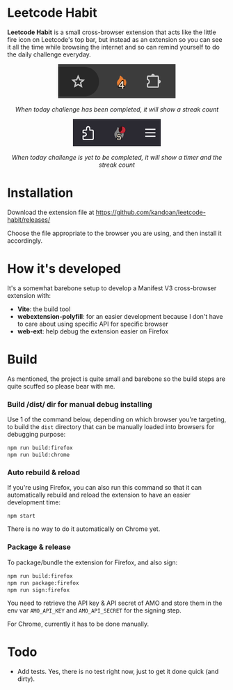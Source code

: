 # Leetcode Habit

**Leetcode Habit** is a small cross-browser extension that acts like the little fire icon on Leetcode's top bar, but instead as an extension so you can see it all the time while browsing the internet and so can remind yourself to do the daily challenge everyday.

<p align="center">
<img src="docs/chrome-completed.png"/>
</p>
<p align="center">
<i>When today challenge has been completed, it will show a streak count</i>
</p>

<p align="center">
<img src="docs/firefox-pending.png"/>
</p>
<p align="center">
<i>When today challenge is yet to be completed, it will show a timer and the streak count</i>
</p>

# Installation

Download the extension file at https://github.com/kandoan/leetcode-habit/releases/

Choose the file appropriate to the browser you are using, and then install it accordingly.

# How it's developed

It's a somewhat barebone setup to develop a Manifest V3 cross-browser extension with:
- **Vite**: the build tool
- **webextension-polyfill**: for an easier development because I don't have to care about using specific API for specific browser
- **web-ext**: help debug the extension easier on Firefox

# Build

As mentioned, the project is quite small and barebone so the build steps are quite scuffed so please bear with me.

### Build /dist/ dir for manual debug installing
Use 1 of the command below, depending on which browser you're targeting, to build the `dist` directory that can be manually loaded into browsers for debugging purpose:
```
npm run build:firefox
npm run build:chrome
```

### Auto rebuild & reload
If you're using Firefox, you can also run this command so that it can automatically rebuild and reload the extension to have an easier development time:
```
npm start
```

There is no way to do it automatically on Chrome yet.

### Package & release
To package/bundle the extension for Firefox, and also sign:
```
npm run build:firefox
npm run package:firefox
npm run sign:firefox
```

You need to retrieve the API key & API secret of AMO and store them in the env var `AMO_API_KEY` and `AMO_API_SECRET` for the signing step.

For Chrome, currently it has to be done manually.

# Todo

- Add tests. Yes, there is no test right now, just to get it done quick (and dirty).
